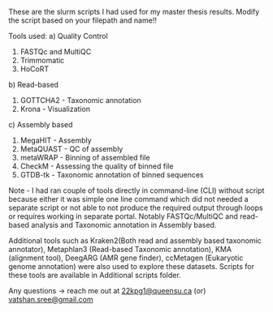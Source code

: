 These are the slurm scripts I had used for my master thesis results. Modify the script based on your filepath and name!!

Tools used:
a) Quality Control
1) FASTQc and MultiQC 
2) Trimmomatic
3) HoCoRT

b) Read-based 
1) GOTTCHA2 - Taxonomic annotation
2) Krona - Visualization

c) Assembly based
1) MegaHIT - Assembly
2) MetaQUAST - QC of assembly
3) metaWRAP - Binning of assembled file
4) CheckM - Assessing the quality of binned file
5) GTDB-tk - Taxonomic annotation of binned sequences

Note - I had ran couple of tools directly in command-line (CLI) without script because either it was simple one line command which did not needed a separate script or not able to not produce the required output through loops or requires working in separate portal. Notably FASTQc/MultiQC and read-based analysis and Taxonomic annotation in Assembly based.

Additional tools such as Kraken2(Both read and assembly based taxonomic annotator), Metaphlan3 (Read-based Taxonomic annotation), KMA (alignment tool), DeegARG (AMR gene finder), ccMetagen (Eukaryotic genome annotation) were also used to explore these datasets. Scripts for these tools are available in Additional scripts folder.

Any questions -> reach me out at 22kpg1@queensu.ca (or) vatshan.sree@gmail.com
